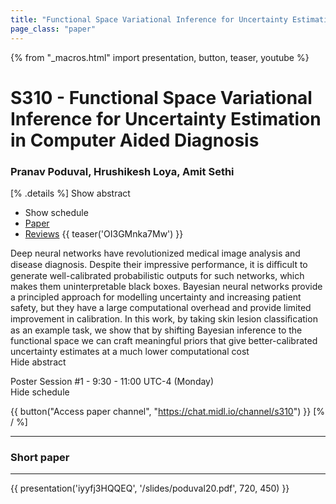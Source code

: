 ```yaml
---
title: "Functional Space Variational Inference for Uncertainty Estimation in Computer Aided Diagnosis"
page_class: "paper"
---
```


{% from "_macros.html" import presentation, button, teaser, youtube %}

# S310 - Functional Space Variational Inference for Uncertainty Estimation in Computer Aided Diagnosis

### Pranav Poduval, Hrushikesh Loya, Amit Sethi

[% .details %]
<a class="toggle_visibility" data-selector=".abstract" data-level="3">Show abstract</a>
- <a class="toggle_visibility" data-selector=".schedule" data-level="3">Show schedule</a>
- <a href="https://openreview.net/pdf?id=eLL-c_Xc0B">Paper</a>
- <a href="https://openreview.net/forum?id=eLL-c_Xc0B">Reviews</a>
{{ teaser('OI3GMnka7Mw') }}

<p>
    <span class="abstract">
        Deep neural networks have revolutionized medical image analysis and disease diagnosis. Despite their impressive performance, it is diﬃcult to generate well-calibrated probabilistic outputs for such networks, which makes them uninterpretable black boxes. Bayesian neural networks provide a principled approach for modelling uncertainty and increasing patient safety, but they have a large computational overhead and provide limited improvement in calibration. In this work, by taking skin lesion classiﬁcation as an example task, we show that by shifting Bayesian inference to the functional space we can craft meaningful priors that give better-calibrated uncertainty estimates at a much lower computational cost
        <br>
        <span class="actions"><a class="toggle_visibility" data-level="2">Hide abstract</a></span>
    </span>
</p>

<p>
    <span class="schedule">
        Poster Session #1  - 9:30 - 11:00 UTC-4 (Monday)
        <br>
        <span class="actions"><a class="toggle_visibility" data-level="2">Hide schedule</a></span>
    </span>
</p>

{{ button("Access paper channel", "https://chat.midl.io/channel/s310") }}
[% / %]

---

### Short paper

---

{{ presentation('iyyfj3HQQEQ', '/slides/poduval20.pdf', 720, 450) }}